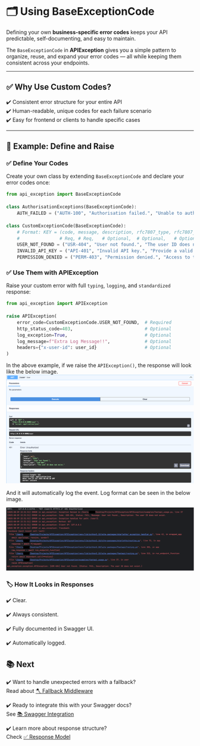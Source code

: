 # 🗂️ Using BaseExceptionCode

Defining your own **business-specific error codes** keeps your API predictable, self-documenting, and easy to maintain.

The `BaseExceptionCode` in **APIException** gives you a simple pattern to organize, reuse, and expand your error codes — all while keeping them consistent across your endpoints.

---

## ✅ Why Use Custom Codes?

✔️ Consistent error structure for your entire API  
✔️ Human-readable, unique codes for each failure scenario  
✔️ Easy for frontend or clients to handle specific cases

---

## 📌 Example: Define and Raise

### ✅ Define Your Codes

Create your own class by extending `BaseExceptionCode` and declare your error codes once:

```python
from api_exception import BaseExceptionCode

class AuthorisationExceptions(BaseExceptionCode):
    AUTH_FAILED = ("AUTH-100", "Authorisation failed.", "Unable to authorise, try again later.")

class CustomExceptionCode(BaseExceptionCode):
    # Format: KEY = (code, message, description, rfc7807_type, rfc7807_instance)
    #               # Req, # Req,   # Optional,  # Optional,   # Optional
    USER_NOT_FOUND = ("USR-404", "User not found.", "The user ID does not exist.")
    INVALID_API_KEY = ("API-401", "Invalid API key.", "Provide a valid API key.")
    PERMISSION_DENIED = ("PERM-403", "Permission denied.", "Access to this resource is forbidden.")
```

### ✅ Use Them with APIException
Raise your custom error with full `typing`, `logging`, and `standardized` response:

```python
from api_exception import APIException

raise APIException(
    error_code=CustomExceptionCode.USER_NOT_FOUND,  # Required
    http_status_code=403,                           # Optional
    log_exception=True,                             # Optional
    log_message=f"Extra Log Message!!",             # Optional
    headers={"x-user-id": user_id}                  # Optional
)
```
In the above example, if we raise the `APIException()`, the response will look like the below image.
![403-Permission-Denied](../assets/img_2.png)

And it will automatically log the event. Log format can be seen in the below image.

![403-Permission-Denied](../assets/apiexception-indexApiExceptionLog.png)

### 🏷️ How It Looks in Responses

✔️ Clear.

✔️ Always consistent.

✔️ Fully documented in Swagger UI.

✔️ Automatically logged.

## 📚 Next

✔️ Want to handle unexpected errors with a fallback?  
Read about [🪓 Fallback Middleware](fallback.md)

✔️ Ready to integrate this with your Swagger docs?  
See [📚 Swagger Integration](../advanced/swagger.md)

✔️ Learn more about response structure?  
Check [✅ Response Model](response_model.md)
